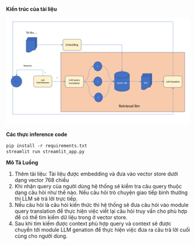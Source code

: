 **Kiến trúc của tài liệu**

![Kiến trúc hệ thống RAG](image/rag_pieline.png)

**Các thực inference code**
```
pip install -r requirements.txt
streamlit run streamlit_app.py
```

**Mô Tả Luồng**

1. Thêm tài liệu: Tài liệu được embedding và đưa vào vector store dưới dạng vector 768 chiều
2. Khi nhận query của người dùng hệ thống sẽ kiểm tra câu query thuộc dạng câu hỏi như thế nào. Nếu câu hỏi trò chuyện giao tiếp bình thường thị LLM sẽ trả lời trực tiếp.
3. Nếu câu hỏi là câu hỏi kiến thức thì hệ thống sẽ đưa câu hỏi vào module query translation để thực hiện việc viết lại câu hỏi truy vấn cho phù hợp để có thể tìm kiếm dữ liệu trong ở vector store.
4. Sau khi tìm kiếm được context phù hợp query và context sẽ được chuyển tới module LLM genation để thực hiện việc đưa ra câu trả lời cuối cùng cho người dùng.
